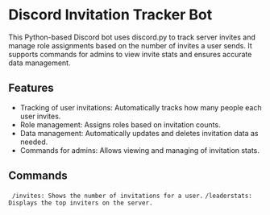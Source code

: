 # Discord Invitation Tracker Bot
This Python-based Discord bot uses discord.py to track server invites and manage role assignments based on the number of invites a user sends. It supports commands for admins to view invite stats and ensures accurate data management.
## Features
- Tracking of user invitations: Automatically tracks how many people each user invites.
- Role management: Assigns roles based on invitation counts.
- Data management: Automatically updates and deletes invitation data as needed.
- Commands for admins: Allows viewing and managing of invitation stats.
## Commands
<code> /invites: Shows the number of invitations for a user.</code>
<code>/leaderstats: Displays the top inviters on the server.</code>

